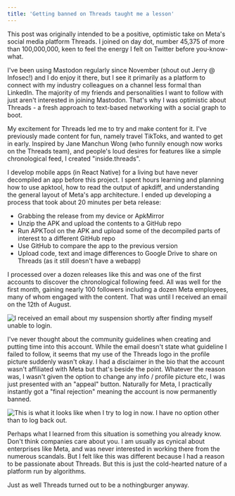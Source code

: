 ```yaml
---
title: 'Getting banned on Threads taught me a lesson'
---
```


This post was originally intended to be a positive, optimistic take on Meta's social media platform Threads. I joined on day dot, number 45,375 of more than 100,000,000, keen to feel the energy I felt on Twitter before you-know-what.

I've been using Mastodon regularly since November (shout out Jerry @ Infosec!) and I do enjoy it there, but I see it primarily as a platform to connect with my industry colleagues on a channel less formal than LinkedIn. The majority of my friends and personalities I want to follow with just aren't interested in joining Mastodon. That's why I was optimistic about Threads - a fresh approach to text-based networking with a social graph to boot.

My excitement for Threads led me to try and make content for it. I've previously made content for fun, namely travel TikToks, and wanted to get in early. Inspired by Jane Manchun Wong (who funnily enough now works on the Threads team), and people's loud desires for features like a simple chronological feed, I created "inside.threads".

I develop mobile apps (in React Native) for a living but have never decompiled an app before this project. I spent hours learning and planning how to use apktool, how to read the output of apkdiff, and understanding the general layout of Meta's app architecture. I ended up developing a process that took about 20 minutes per beta release:

- Grabbing the release from my device or ApkMirror
- Unzip the APK and upload the contents to a GitHub repo
- Run APKTool on the APK and upload some of the decompiled parts of interest to a different GitHub repo
- Use GitHub to compare the app to the previous version
- Upload code, text and image differences to Google Drive to share on Threads (as it still doesn't have a webapp)

I processed over a dozen releases like this and was one of the first accounts to discover the chronological following feed. All was well for the first month, gaining nearly 100 followers including a dozen Meta employees, many of whom engaged with the content. That was until I received an email on the 12th of August.

![I received an email about my suspension shortly after finding myself unable to login.](/assets/blog/2023-09-01-banned-from-threads/first-email.png)

I've never thought about the community guidelines when creating and putting time into this account. While the email doesn't state what guideline I failed to follow, it seems that my use of the Threads logo in the profile picture suddenly wasn't okay. I had a disclaimer in the bio that the account wasn't affiliated with Meta but that's beside the point. Whatever the reason was, I wasn't given the option to change any info / profile picture etc, I was just presented with an "appeal" button. Naturally for Meta, I practically instantly got a "final rejection" meaning the account is now permanently banned.

![This is what it looks like when I try to log in now. I have no option other than to log back out.](/assets/blog/2023-09-01-banned-from-threads/ban-notice.png)

Perhaps what I learned from this situation is something you already know. Don't think companies care about you. I am usually as cynical about enterprises like Meta, and was never interested in working there from the numerous scandals. But I felt like this was different because I had a reason to be passionate about Threads. But this is just the cold-hearted nature of a platform run by algorithms.

Just as well Threads turned out to be a nothingburger anyway.
